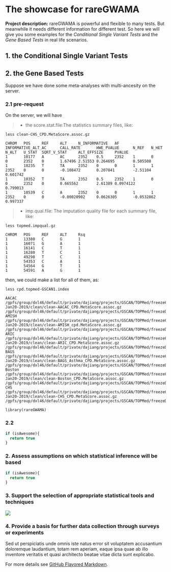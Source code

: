 # The showcase for rareGWAMA

**Project description:** rareGWAMA is powerful and flexible to many tests. But meanwhile it needs different information for different test. So here we will give you some examples for the *Conditional Single Variant Tests* and the *Gene Based Tests* in real life scenarios.


## 1. the Conditional Single Variant Tests

## 2. the Gene Based Tests
Suppose we have done some meta-analyses with multi-ancesity on the server.

### 2.1 pre-request
On the server, we will have 
> * the score.stat.file:The statistics summary files, like:

`less clean-CHS_CPD.MetaScore.assoc.gz`

```
CHROM   POS     REF     ALT     N_INFORMATIVE   AF      INFORMATIVE_ALT_AC      CALL_RATE       HWE_PVALUE      N_REF   N_HET   N_ALT   U_STAT  SQRT_V_STAT     ALT_EFFSIZE     PVALUE
1       10177   A       AC      2352    0.5     2352    1       0       0       2352    0       1.67496 2.51553 0.264695        0.505508
1       10235   T       TA      2352    0       0       1       1       2352    0       0       -0.108472       0.207841        -2.51104        0.601742
1       10352   T       TA      2352    0.5     2352    1       0       0       2352    0       0.665562        2.61389 0.0974122       0.799013
1       10539   C       A       2352    0       0       1       1       2352    0       0       -0.00020902     0.0626305       -0.0532862      0.997337
```

>* imp.qual.file: The imputation quality file for each summary file, like:

`less topmed.impqual.gz`

```
CHROM   POS     REF     ALT     Rsq
1       13380   C       G       1
1       16071   G       A       1
1       16141   C       T       1
1       16280   T       C       1
1       49298   T       C       1
1       54353   C       A       1
1       54564   G       T       1
1       54591   A       G       1
```


then, we could make a list for all of them, as:

`less cpd.topmed-GSCAN1.index`

```
AACAC   /gpfs/group/dxl46/default/private/dajiang/projects/GSCAN/TOPMed/freeze6a-Jan20-2019/clean/clean-AACAC_CPD.MetaScore.assoc.gz    /gpfs/group/dxl46/default/private/dajiang/projects/GSCAN/TOPMed/freezeDec20/clean/topmed.impqual.gz
AMISH   /gpfs/group/dxl46/default/private/dajiang/projects/GSCAN/TOPMed/freeze6a-Jan20-2019/clean/clean-AMISH_cpd.MetaScore.assoc.gz    /gpfs/group/dxl46/default/private/dajiang/projects/GSCAN/TOPMed/freezeDec20/clean/topmed.impqual.gz
ARIC    /gpfs/group/dxl46/default/private/dajiang/projects/GSCAN/TOPMed/freeze6a-Jan20-2019/clean/clean-ARIC_CPD.MetaScore.assoc.gz /gpfs/group/dxl46/default/private/dajiang/projects/GSCAN/TOPMed/freezeDec20/clean/topmed.impqual.gz
BAGS    /gpfs/group/dxl46/default/private/dajiang/projects/GSCAN/TOPMed/freeze6a-Jan20-2019/clean/clean-BAGS_Asthma_CPD.MetaScore.assoc.gz  /gpfs/group/dxl46/default/private/dajiang/projects/GSCAN/TOPMed/freezeDec20/clean/topmed.impqual.gz
Boston  /gpfs/group/dxl46/default/private/dajiang/projects/GSCAN/TOPMed/freeze6a-Jan20-2019/clean/clean-Boston_CPD.MetaScore.assoc.gz   /gpfs/group/dxl46/default/private/dajiang/projects/GSCAN/TOPMed/freezeDec20/clean/topmed.impqual.gz
CHS /gpfs/group/dxl46/default/private/dajiang/projects/GSCAN/TOPMed/freeze6a-Jan20-2019/clean/clean-CHS_CPD.MetaScore.assoc.gz  /gpfs/group/dxl46/default/private/dajiang/projects/GSCAN/TOPMed/freezeDec20/clean/topmed.impqual.gz
```

```
library(rareGWAMA)
```
### 2.2 


```javascript
if (isAwesome){
  return true
}
```

### 2. Assess assumptions on which statistical inference will be based

```javascript
if (isAwesome){
  return true
}
```

### 3. Support the selection of appropriate statistical tools and techniques

<img src="images/dummy_thumbnail.jpg?raw=true"/>

### 4. Provide a basis for further data collection through surveys or experiments

Sed ut perspiciatis unde omnis iste natus error sit voluptatem accusantium doloremque laudantium, totam rem aperiam, eaque ipsa quae ab illo inventore veritatis et quasi architecto beatae vitae dicta sunt explicabo. 

For more details see [GitHub Flavored Markdown](https://guides.github.com/features/mastering-markdown/).
